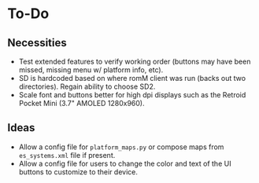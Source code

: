 # To-Do

## Necessities

- Test extended features to verify working order (buttons may have been missed, missing menu w/ platform info, etc).
- SD is hardcoded based on where romM client was run (backs out two directories). Regain ability to choose SD2.
- Scale font and buttons better for high dpi displays such as the Retroid Pocket Mini (3.7" AMOLED 1280x960).

## Ideas

- Allow a config file for `platform_maps.py` or compose maps from `es_systems.xml` file if present.
- Allow a config file for users to change the color and text of the UI buttons to customize to their device.
